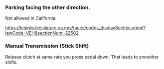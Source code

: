 ### Parking facing the other direction.

Not allowed in California.

https://leginfo.legislature.ca.gov/faces/codes_displaySection.xhtml?lawCode=VEH&sectionNum=22502


### Manual Transmission (Stick Shift)

Release clutch at same rate you press pedal down. That leads to smoother shifts.